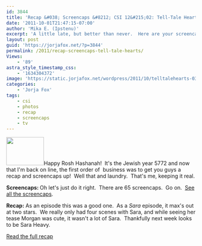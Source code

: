 ```yaml
---
id: 3844
title: 'Recap &#038; Screencaps &#8212; CSI 12&#215;02: Tell-Tale Hearts'
date: '2011-10-01T21:47:15-07:00'
author: 'Mika E. (Ipstenu)'
excerpt: 'A little late, but better than never.  Here are your screencaps and recap from "Tell-Tale Hearts"'
layout: post
guid: 'https://jorjafox.net/?p=3844'
permalink: /2011/recap-screencaps-tell-tale-hearts/
Views:
    - '89'
astra_style_timestamp_css:
    - '1634304372'
image: 'https://static.jorjafox.net/wordpress/2011/10/telltalehearts-038.jpg'
categories:
    - 'Jorja Fox'
tags:
    - csi
    - photos
    - recap
    - screencaps
    - tv
---
```


<img class="alignleft size-thumbnail wp-image-3845" title="telltalehearts-038" src="//static.jorjafox.net/wordpress/2011/10/telltalehearts-038-210x140.jpg" alt="" width="100" height="75" />Happy Rosh Hashanah!  It's the Jewish year 5772 and now that I'm back on line, the first order of  business was to get you guys a recap and screencaps up!  Well that and laundry.  That's me, keeping it real.

<strong>Screencaps:
</strong>Oh let's just do it right.  There are 65 screencaps.  Go on.  <a href="https://jorjafox.net/gallery/tv/csi/season12/telltalehearts">See all the screencaps</a>.

<strong>Recap:</strong>
As an episode this was a good one.  As a <em>Sara</em> episode, it max's out at two stars.  We really only had four scenes with Sara, and while seeing her tease Morgan was cute, it wasn't a lot of Sara.  Thankfully next week looks to be Sara Heavy.

<a href="https://jorjafox.net/wiki/Tell-Tale_Hearts">Read the full recap</a>